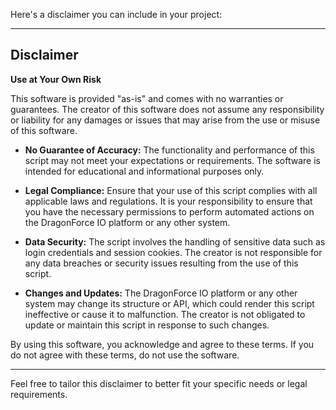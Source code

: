 Here's a disclaimer you can include in your project:

---

## Disclaimer

**Use at Your Own Risk**

This software is provided "as-is" and comes with no warranties or guarantees. The creator of this software does not assume any responsibility or liability for any damages or issues that may arise from the use or misuse of this software. 

- **No Guarantee of Accuracy:** The functionality and performance of this script may not meet your expectations or requirements. The software is intended for educational and informational purposes only.

- **Legal Compliance:** Ensure that your use of this script complies with all applicable laws and regulations. It is your responsibility to ensure that you have the necessary permissions to perform automated actions on the DragonForce IO platform or any other system.

- **Data Security:** The script involves the handling of sensitive data such as login credentials and session cookies. The creator is not responsible for any data breaches or security issues resulting from the use of this script.

- **Changes and Updates:** The DragonForce IO platform or any other system may change its structure or API, which could render this script ineffective or cause it to malfunction. The creator is not obligated to update or maintain this script in response to such changes.

By using this software, you acknowledge and agree to these terms. If you do not agree with these terms, do not use the software.

---

Feel free to tailor this disclaimer to better fit your specific needs or legal requirements.